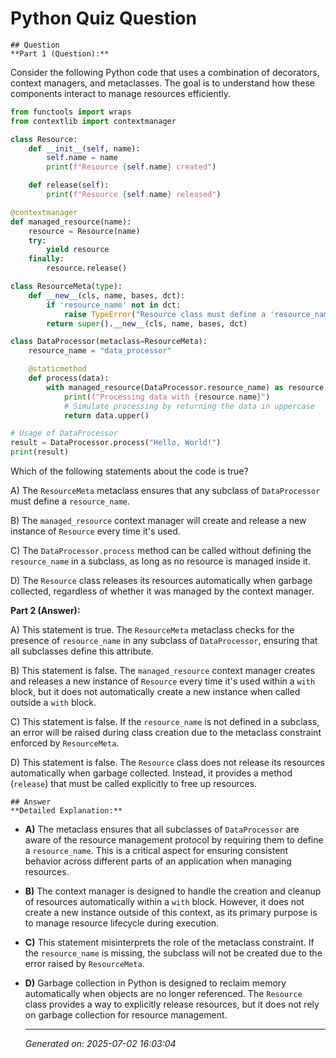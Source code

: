 # Python Quiz Question
    
    ## Question
    **Part 1 (Question):**

Consider the following Python code that uses a combination of decorators, context managers, and metaclasses. The goal is to understand how these components interact to manage resources efficiently.

```python
from functools import wraps
from contextlib import contextmanager

class Resource:
    def __init__(self, name):
        self.name = name
        print(f"Resource {self.name} created")

    def release(self):
        print(f"Resource {self.name} released")

@contextmanager
def managed_resource(name):
    resource = Resource(name)
    try:
        yield resource
    finally:
        resource.release()

class ResourceMeta(type):
    def __new__(cls, name, bases, dct):
        if 'resource_name' not in dct:
            raise TypeError("Resource class must define a 'resource_name'")
        return super().__new__(cls, name, bases, dct)

class DataProcessor(metaclass=ResourceMeta):
    resource_name = "data_processor"

    @staticmethod
    def process(data):
        with managed_resource(DataProcessor.resource_name) as resource:
            print(f"Processing data with {resource.name}")
            # Simulate processing by returning the data in uppercase
            return data.upper()

# Usage of DataProcessor
result = DataProcessor.process("Hello, World!")
print(result)
```

Which of the following statements about the code is true?

A) The `ResourceMeta` metaclass ensures that any subclass of `DataProcessor` must define a `resource_name`.

B) The `managed_resource` context manager will create and release a new instance of `Resource` every time it's used.

C) The `DataProcessor.process` method can be called without defining the `resource_name` in a subclass, as long as no resource is managed inside it.

D) The `Resource` class releases its resources automatically when garbage collected, regardless of whether it was managed by the context manager.

**Part 2 (Answer):**

A) This statement is true. The `ResourceMeta` metaclass checks for the presence of `resource_name` in any subclass of `DataProcessor`, ensuring that all subclasses define this attribute.

B) This statement is false. The `managed_resource` context manager creates and releases a new instance of `Resource` every time it's used within a `with` block, but it does not automatically create a new instance when called outside a `with` block.

C) This statement is false. If the `resource_name` is not defined in a subclass, an error will be raised during class creation due to the metaclass constraint enforced by `ResourceMeta`.

D) This statement is false. The `Resource` class does not release its resources automatically when garbage collected. Instead, it provides a method (`release`) that must be called explicitly to free up resources.
    
    ## Answer
    **Detailed Explanation:**

- **A)** The metaclass ensures that all subclasses of `DataProcessor` are aware of the resource management protocol by requiring them to define a `resource_name`. This is a critical aspect for ensuring consistent behavior across different parts of an application when managing resources.
  
- **B)** The context manager is designed to handle the creation and cleanup of resources automatically within a `with` block. However, it does not create a new instance outside of this context, as its primary purpose is to manage resource lifecycle during execution.

- **C)** This statement misinterprets the role of the metaclass constraint. If the `resource_name` is missing, the subclass will not be created due to the error raised by `ResourceMeta`.

- **D)** Garbage collection in Python is designed to reclaim memory automatically when objects are no longer referenced. The `Resource` class provides a way to explicitly release resources, but it does not rely on garbage collection for resource management.
    
    ---
    *Generated on: 2025-07-02 16:03:04*
    